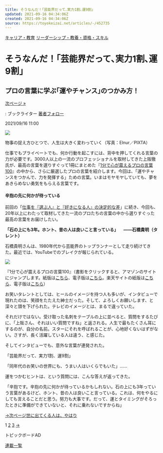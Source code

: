 ```yaml
---
title: そうなんだ！｢芸能界だって､実力1割､運9割｣
updated: 2021-09-16 04:34:06Z
created: 2021-09-16 04:34:06Z
source: https://toyokeizai.net/articles/-/452735
---
```


[キャリア・教育](https://toyokeizai.net/list/genre/career-and-education)
[リーダーシップ・教養・資格・スキル](https://toyokeizai.net/category/leadership)

# そうなんだ！｢芸能界だって､実力1割､運9割｣

## プロの言葉に学ぶ｢運やチャンス｣のつかみ方！

 [次ページ »](https://toyokeizai.net/articles/-/452735?page=2)

  : ブックライター    [著者フォロー](https://id.toyokeizai.net/fm/?author_id=1329&author_name=%E4%B8%8A%E9%98%AA+%E5%BE%B9&referer=%2Farticles%2F-%2F452735)

2021/09/16 11:00

![](https://tk.ismcdn.jp/mwimgs/c/e/1140/img_ceaa719023b3b6aaf0cb4d9437249025252431.jpg)

物事の捉え方ひとつで、人生は大きく変わっていく（写真：Elnur／PIXTA）

仕事でもプライベートでも、何か行動を起こすには、背中を押してくれる言葉の力が必要です。3000人以上の一流のプロフェッショナルを取材してきた上阪徹氏が、最高の言葉を選りすぐって1冊にまとめた『[1分で心が震えるプロの言葉100](https://www.amazon.co.jp/o/ASIN/4492503323/toyokeizaia-22?p=tk)』の中から、さらに厳選したプロの言葉を紹介します。今回は、「運やチャンスをつかんで、力を発揮する」ための言葉。いまはモヤモヤしていても、夢をあきらめない勇気をもらえる言葉です。

#### 辛抱の先に何かが待っている

前回の「[仕事を『選ぶ人』と『好きになる人』の決定的な差](https://toyokeizai.net/articles/-/451931)」に続き、今回も、20年以上にわたって取材してきた一流のプロたちの言葉の中から選りすぐった最高の言葉をお届けしたい。

**「石の上にも3年。ホント、昔の人は良いこと言っている」
 ――石橋貴明（タレント）**

石橋貴明さんは、1980年代から芸能界のトップランナーとして走り続けてきた。最近では、YouTubeでのブレイクが報じられている。

[![](https://tk.ismcdn.jp/mwimgs/b/e/360/img_beb044e66ecbd1e1258319d33e658a4650310.jpg)](https://www.amazon.co.jp/o/ASIN/4492503323/toyokeizaia-22?p=tk)

『1分で心が震えるプロの言葉100』（書影をクリックすると、アマゾンのサイトにジャンプします。紙版は[こちら](https://www.amazon.co.jp/o/ASIN/4492503323/toyokeizaia-22?p=tk)、電子版は[こちら](https://www.amazon.co.jp/o/ASIN/B0983BMDKC/toyokeizaia-22?p=tk)。楽天サイトの紙版は[こちら](https://books.rakuten.co.jp/rb/16788930/)、電子版は[こちら](https://books.rakuten.co.jp/rk/db494e66feeb314abcf7e9123cea7e7e/)）

お笑いタレントとしては、ヒールのイメージを持つ人も多いが、インタビューで現れたのは、笑顔をたたえた紳士だった。そして、よろしくお願いします、と深々と頭を下げられた。テレビのイメージとは、まるで違っていた。

それだけではない。受け取った名刺をテーブルの上に並べると、質問をするたびに、「上阪さん、それはいい質問ですね」と返される。人生で最もたくさん耳にするのが、自分の名前。スターにそれを呼ばれることが、心地好くないはずがない。さすが、長く活躍している人は違う、と感じた。

そしてインタビューでも、意外な言葉が連発された。

「芸能界だって、実力1割、運9割」

「同年代のお笑いの世界にも、うまい人はいくらでもいた」……

運をつかむヒントは、という質問には、こんな答えが返ってきた。

「辛抱です。辛抱の先に何かが待っているかもしれない。石の上にも3年っていう言葉があるけど、ホント、昔の人は良いこと言っている。これは、何をやるにしても言えることだと思う。努力も大事です。だって、運とタイミングがそろったときに準備ができていないと、それに乗れないですからね」

[→次ページ世に出てくる人は、やはり](https://toyokeizai.net/articles/-/452735?page=2)

 1  [2](https://toyokeizai.net/articles/-/452735?page=2)  [3](https://toyokeizai.net/articles/-/452735?page=3)  [→](https://toyokeizai.net/articles/-/452735?page=2)

トピックボードAD

[連載一覧](https://toyokeizai.net/list/columns)